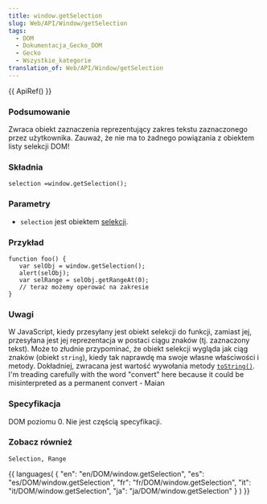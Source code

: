 ```yaml
---
title: window.getSelection
slug: Web/API/Window/getSelection
tags:
  - DOM
  - Dokumentacja_Gecko_DOM
  - Gecko
  - Wszystkie_kategorie
translation_of: Web/API/Window/getSelection
---
```

{{ ApiRef() }}

### Podsumowanie

Zwraca obiekt zaznaczenia reprezentujący zakres tekstu zaznaczonego przez użytkownika. Zauważ, że nie ma to żadnego powiązania z obiektem listy selekcji DOM!

### Składnia

    selection =window.getSelection();

### Parametry

- `selection` jest obiektem [selekcji](pl/DOM/Selection).

### Przykład

    function foo() {
       var selObj = window.getSelection();
       alert(selObj);
       var selRange = selObj.getRangeAt(0);
       // teraz możemy operować na zakresie
    }

### Uwagi

W JavaScript, kiedy przesyłany jest obiekt selekcji do funkcji, zamiast jej, przesyłana jest jej reprezentacja w postaci ciągu znaków (tj. zaznaczony tekst). Może to złudnie przypominać, że obiekt selekcji wygląda jak ciąg znaków (obiekt `string`), kiedy tak naprawdę ma swoje własne właściwości i metody. Dokładniej, zwracana jest wartość wywołania metody [`toString()`](pl/DOM/Selection/toString). I'm treading carefully with the word "convert" here because it could be misinterpreted as a permanent convert - Maian

### Specyfikacja

DOM poziomu 0. Nie jest częścią specyfikacji.

### Zobacz również

`Selection, Range`







{{ languages( { "en": "en/DOM/window\.getSelection", "es": "es/DOM/window\.getSelection", "fr": "fr/DOM/window\.getSelection", "it": "it/DOM/window\.getSelection", "ja": "ja/DOM/window\.getSelection" } ) }}
